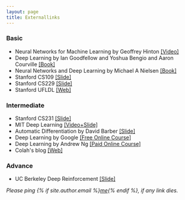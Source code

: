 ```yaml
---
layout: page
title: Externallinks
---
```



### Basic

* Neural Networks for Machine Learning by Geoffrey Hinton [[Video]](https://www.cs.toronto.edu/~hinton/coursera_lectures.html)
* Deep Learning by Ian Goodfellow and Yoshua Bengio and Aaron Courville [[Book]](https://www.deeplearningbook.org/)
* Neural Networks and Deep Learning by Michael A Nielsen [[Book]](http://neuralnetworksanddeeplearning.com/)
* Stanford CS109 [[Slide]](http://web.stanford.edu/class/cs109/)
* Stanford CS229 [[Slide]](http://cs229.stanford.edu/)
* Stanford UFLDL [[Web]](http://ufldl.stanford.edu/tutorial/)


### Intermediate

* Stanford CS231 [[Slide]](http://cs231n.stanford.edu/)
* MIT Deep Learning [[Video+Slide]](https://deeplearning.mit.edu/)
* Automatic Differentiation by David Barber [[Slide]](http://web4.cs.ucl.ac.uk/staff/D.Barber/publications/AMLAutoDiff.pdf)
* Deep Learning by Google [[Free Online Course]](https://eu.udacity.com/course/deep-learning--ud730#)
* Deep Learning by Andrew Ng [[Paid Online Course]](https://www.coursera.org/specializations/deep-learning)
* Colah's blog [[Web]](http://colah.github.io/)


### Advance

* UC Berkeley Deep Reinforcement [[Slide]](http://rail.eecs.berkeley.edu/deeprlcourse/)

*Please ping {% if site.author.email %}<a href="mailto:{{ site.author.email }}">me</a>{% endif %}, if any link dies.*